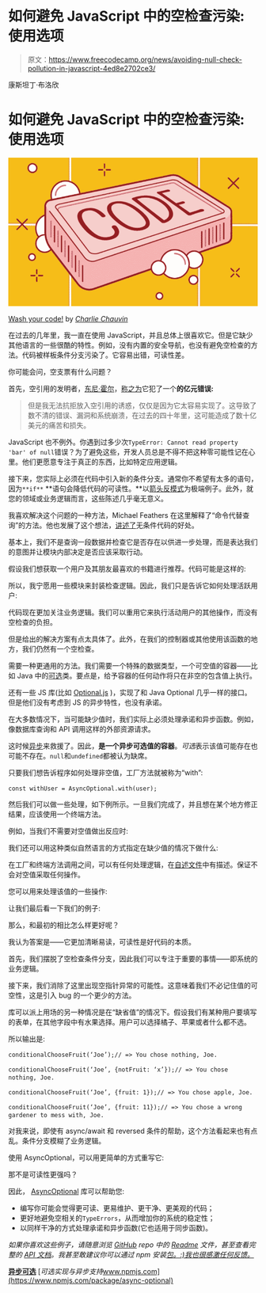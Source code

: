 # 如何避免 JavaScript 中的空检查污染:使用选项

> 原文：<https://www.freecodecamp.org/news/avoiding-null-check-pollution-in-javascript-4ed8e2702ce3/>

康斯坦丁·布洛欣

# 如何避免 JavaScript 中的空检查污染:使用选项

![1*uJIvAC_iHveiJ5BEse6YMA](img/4a402fcaf080784c910c3d2e9e80ac5c.png)

[Wash your code!](https://dribbble.com/shots/2634230) by [*Charlie Chauvin*](https://dribbble.com/charliechauvin)

在过去的几年里，我一直在使用 JavaScript，并且总体上很喜欢它。但是它缺少其他语言的一些很酷的特性。例如，没有内置的安全导航，也没有避免空检查的方法。代码被样板条件分支污染了。它容易出错，可读性差。

你可能会问，空支票有什么问题？

首先，空引用的发明者，[东尼·霍尔](http://en.wikipedia.org/wiki/Tony_Hoare)，[称之为](https://www.infoq.com/presentations/Null-References-The-Billion-Dollar-Mistake-Tony-Hoare)它犯了一个**的亿元错误:**

> 但是我无法抗拒放入空引用的诱惑，仅仅是因为它太容易实现了。这导致了数不清的错误、漏洞和系统崩溃，在过去的四十年里，这可能造成了数十亿美元的痛苦和损失。

JavaScript 也不例外。你遇到过多少次`TypeError: Cannot read property 'bar' of null`错误？为了避免这些，开发人员总是不得不把这种零可能性记在心里。他们更愿意专注于真正的东西，比如特定应用逻辑。

接下来，您实际上必须在代码中引入新的条件分支。通常你不希望有太多的语句，因为`**if**` **语句会降低代码的可读性。**以[箭头反模式](http://wiki.c2.com/?ArrowAntiPattern)为极端例子。此外，就您的领域或业务逻辑而言，这些陈述几乎毫无意义。

我喜欢解决这个问题的一种方法，Michael Feathers 在这里解释了“命令代替查询”的方法。他也发展了这个想法，[讲述了](https://www.youtube.com/watch?v=AnZ0uTOerUI)无条件代码的好处。

基本上，我们不是查询一段数据并检查它是否存在以供进一步处理，而是表达我们的意图并让模块内部决定是否应该采取行动。

假设我们想获取一个用户及其朋友最喜欢的书籍进行推荐。代码可能是这样的:

所以，我宁愿用一些模块来封装检查逻辑。因此，我们只是告诉它如何处理活跃用户:

代码现在更加关注业务逻辑。我们可以重用它来执行活动用户的其他操作，而没有空检查的负担。

但是给出的解决方案有点太具体了。此外，在我们的控制器或其他使用该函数的地方，我们仍然有一个空检查。

需要一种更通用的方法。我们需要一个特殊的数据类型，一个可空值的容器——比如 Java 中的[可选](https://docs.oracle.com/javase/9/docs/api/java/util/Optional.html)类。要点是，给予容器的任何动作将只在非空的包含值上执行。

还有一些 JS 库(比如 [Optional.js](https://github.com/JasonStorey/Optional.js) )，实现了和 Java Optional 几乎一样的接口。但是他们没有考虑到 JS 的异步特性，也没有承诺。

在大多数情况下，当可能缺少值时，我们实际上必须处理承诺和异步函数。例如，像数据库查询和 API 调用这样的外部资源请求。

这时候[异步](https://github.com/treble-snake/async-optional)来救援了。因此，**是一个异步可选值的容器**。*可选*表示该值可能存在也可能不存在。`null`和`undefined`都被认为缺席。

只要我们想告诉程序如何处理非空值，工厂方法就被称为“with”:

```
const withUser = AsyncOptional.with(user);
```

然后我们可以做一些处理，如下例所示。一旦我们完成了，并且想在某个地方修正结果，应该使用一个终端方法。

例如，当我们不需要对空值做出反应时:

我们还可以用这种类似自然语言的方式指定在缺少值的情况下做什么:

在工厂和终端方法调用之间，可以有任何处理逻辑，在[自述文件](https://github.com/treble-snake/async-optional#transform-it)中有描述。保证不会对空值采取任何操作。

您可以用来处理该值的一些操作:

让我们最后看一下我们的例子:

那么，和最初的相比怎么样更好呢？

我认为答案是——它更加清晰易读，可读性是好代码的本质。

首先，我们摆脱了空检查条件分支，因此我们可以专注于重要的事情——即系统的业务逻辑。

接下来，我们消除了这里出现空指针异常的可能性。这意味着我们不必记住值的可空性，这是引入 bug 的一个更少的方法。

库可以派上用场的另一种情况是在“缺省值”的情况下。假设我们有某种用户要填写的表单，在其他字段中有水果选择。用户可以选择橘子、苹果或者什么都不选。

所以输出是:

```
conditionalChooseFruit(‘Joe’);// => You chose nothing, Joe.
```

```
conditionalChooseFruit(‘Joe’, {notFruit: ‘x’});// => You chose nothing, Joe.
```

```
conditionalChooseFruit(‘Joe’, {fruit: 1});// => You chose apple, Joe.
```

```
conditionalChooseFruit(‘Joe’, {fruit: 11});// => You chose a wrong gardener to mess with, Joe.
```

对我来说，即使有 async/await 和 reversed 条件的帮助，这个方法看起来也有点乱。条件分支模糊了业务逻辑。

使用 AsyncOptional，可以用更简单的方式重写它:

那不是可读性更强吗？

因此， [AsyncOptional](https://github.com/treble-snake/async-optional) 库可以帮助您:

*   编写你可能会觉得更可读、更易维护、更干净、更美观的代码；
*   更好地避免空相关的`TypeErrors`，从而增加你的系统的稳定性；
*   以同样干净的方式处理承诺和异步函数(它也适用于同步函数)。

*如果你喜欢这些例子，请随意浏览 [GitHub](https://github.com/treble-snake/async-optional) repo 中的 [Readme](https://github.com/treble-snake/async-optional#about) 文件，甚至查看完整的 [API 文档](https://github.com/treble-snake/async-optional/blob/master/docs/APIDOC.md)。我甚至敢建议你可以通过 npm 安装[包。:)我也很感激任何反馈。](https://www.npmjs.com/package/async-optional)*

[**异步可选**](https://www.npmjs.com/package/async-optional)
[*可选实现与异步支持*www.npmjs.com](https://www.npmjs.com/package/async-optional)
